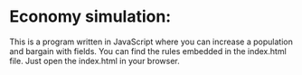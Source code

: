 Economy simulation:
===================
This is a program written in JavaScript where you can increase a population and bargain with fields. You can find the rules embedded in the index.html file. Just open the index.html in your browser.
